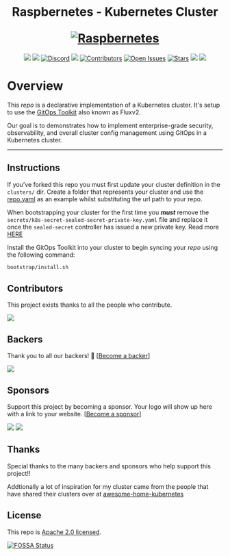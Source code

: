<h1 align="center">
  <p align="center">Raspbernetes - Kubernetes Cluster</p>
  <a href="https://raspbernetes.github.io/docs/"><img src="https://raspbernetes.github.io/img/logo.svg" alt="Raspbernetes"></a>
</h1>

<div align="center">
  <a href="https://app.fossa.com/projects/git%2Bgithub.com%2Fraspbernetes%2Fk8s-gitops?ref=badge_shield" alt="FOSSA Status"><img src="https://app.fossa.com/api/projects/git%2Bgithub.com%2Fraspbernetes%2Fk8s-gitops.svg?type=shield"/></a>
  <a href="https://github.com/raspbernetes/k8s-gitops/actions" alt="Build"><img src="https://github.com/raspbernetes/k8s-gitops/workflows/build/badge.svg" /></a>
  <a href="https://discord.gg/mey6zUn"><img src="https://img.shields.io/badge/discord-chat-7289DA.svg" alt="Discord"></a>
  <a href="https://kubernetes.io/" alt="k8s"><img src="https://img.shields.io/badge/k8s-v1.20.2-orange" /></a>
  <a href="https://github.com/raspbernetes/k8s-gitops/graphs/contributors"><img src="https://img.shields.io/github/contributors/raspbernetes/k8s-gitops.svg" alt="Contributors"></a>
  <a href="https://github.com/raspbernetes/k8s-gitops/issues"><img src="https://img.shields.io/github/issues-raw/raspbernetes/k8s-gitops.svg" alt="Open Issues"></a>
  <a href="https://github.com/raspbernetes/k8s-gitops"><img src="https://img.shields.io/github/stars/raspbernetes/k8s-gitops?style=social.svg" alt="Stars"></a>
  <a href="https://github.com/raspbernetes/k8s-gitops/commits/main" alt="last commit"><img src="https://img.shields.io/github/last-commit/raspbernetes/k8s-gitops?color=purple" /></a>
  <a href="https://github.com/pre-commit/pre-commit" alt="pre-commit"><img src="https://img.shields.io/badge/pre--commit-enabled-brightgreen?logo=pre-commit&logoColor=white" /></a>
</div>

# Overview

This *repo* is a declarative implementation of a Kubernetes cluster. It's setup to use the [GitOps Toolkit](https://toolkit.fluxcd.io/get-started/) also known as Fluxv2.

Our goal is to demonstrates how to implement enterprise-grade security, observability, and overall cluster config management using GitOps in a Kubernetes cluster.

---
## Instructions

If you’ve forked this repo you must first update your cluster definition in the `clusters/` dir. Create a folder that represents your cluster and use the [repo.yaml](clusters/production/repo.yaml) as an example whilst substituting the url path to your repo.

When bootstrapping your cluster for the first time you ***must*** remove the `secrets/k8s-secret-sealed-secret-private-key.yaml` file and replace it once the `sealed-secret` controller has issued a new private key. Read more [HERE](./sealed-secrets.md)

Install the GitOps Toolkit into your cluster to begin syncing your *repo* using the following command:

```bash
bootstrap/install.sh
```

## Contributors

This project exists thanks to all the people who contribute.

<a href="https://github.com/raspbernetes/k8s-gitops/graphs/contributors"><img src="https://opencollective.com/raspbernetes/contributors.svg?width=890&button=false" /></a>

## Backers

Thank you to all our backers! 🙏 [[Become a backer](https://opencollective.com/raspbernetes#backer)]

<a href="https://opencollective.com/raspbernetes#backers" target="_blank"><img src="https://opencollective.com/raspbernetes/backers.svg"></a>

## Sponsors

Support this project by becoming a sponsor. Your logo will show up here with a link to your website. [[Become a sponsor](https://opencollective.com/raspbernetes#sponsor)]

<a href="https://opencollective.com/raspbernetes/sponsor/0/website" target="_blank"><img src="https://opencollective.com/raspbernetes/sponsor/0/avatar.svg"></a> <a href="https://opencollective.com/raspbernetes/sponsor/1/website" target="_blank"><img src="https://opencollective.com/raspbernetes/sponsor/1/avatar.svg"></a>

## Thanks

Special thanks to the many backers and sponsors who help support this project!!

Addtionally a lot of inspiration for my cluster came from the people that have shared their clusters over at [awesome-home-kubernetes](https://github.com/k8s-at-home/awesome-home-kubernetes)
## License

This repo is [Apache 2.0 licensed](./LICENSE).

[![FOSSA Status](https://app.fossa.com/api/projects/git%2Bgithub.com%2Fraspbernetes%2Fk8s-gitops.svg?type=large)](https://app.fossa.com/projects/git%2Bgithub.com%2Fraspbernetes%2Fk8s-gitops?ref=badge_large)
